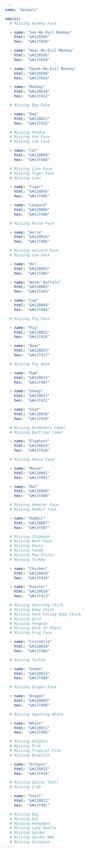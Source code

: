 ```yaml
---
name: "Animals"

emojis:
  # Missing monkey Face

  - name: "See-No-Evil Monkey"
    html: "&#128584"  
    hex:  "&#x1f648"

  - name: "Hear-No-Evil Monkey"
    html: "&#128585"
    hex:  "&#x1f649"

  - name: "Speak-No-Evil Monkey"
    html: "&#128586"
    hex:  "&#x1f64a"

  - name: "Monkey"
    html: "&#128018"
    hex:  "&#x1f412"

  # Missing Dog Face

  - name: "Dog"
    html: "&#128021"
    hex:  "&#x1f415"

  # Missing Poodle
  # Missing Fox Face
  # Missing Cat Face

  - name: "Cat"
    html: "&#128008"
    hex:  "&#x1f408"

  # Missing Lion Face
  # Missing Tiger Face
  # Missing Lion

  - name: "Tiger"
    html: "&#128005"
    hex:  "&#x1f405"

  - name: "Leopard"
    html: "&#128006"
    hex:  "&#x1f406"

  # Missing Horse Face

  - name: "Horse"
    html: "&#128014"
    hex:  "&#x1f40e"

  # Missing Unicorn Face
  # Missing Cow Face

  - name: "Ox"
    html: "&#128002"
    hex:  "&#x1f402"

  - name: "Water Buffalo"
    html: "&#128003"
    hex:  "&#x1f403"

  - name: "Cow"
    html: "&#128004"
    hex:  "&#x1f404"

  # Missing Pig Face

  - name: "Pig"
    html: "&#128022"
    hex:  "&#x1f416"

  - name: "Boar"
    html: "&#128023"
    hex:  "&#x1f417"

  # Missing Pig Nose

  - name: "Ram"
    html: "&#128015"
    hex:  "&#x1f40f"

  - name: "Sheep"
    html: "&#128017"
    hex:  "&#x1f411"

  - name: "Goat"
    html: "&#128016"
    hex:  "&#x1f410"

  # Missing Dromedary Camel
  # Missing Bactrian Camel

  - name: "Elephant"
    html: "&#128024"
    hex:  "&#x1f418"

  # Missing Mouse Face

  - name: "Mouse"
    html: "&#128001"
    hex:  "&#x1f401"

  - name: "Rat"
    html: "&#128000"
    hex:  "&#x1f400"

  # Missing Hamster Face
  # Missing Rabbit Face

  - name: "Rabbit"
    html: "&#128007"
    hex:  "&#x1f407"

  # Missing Chipmunk
  # Missing Bear Face
  # Missing Koala
  # Missing Panda
  # Missing Paw Prints
  # Missing Turkey

  - name: "Chicken"
    html: "&#128020"
    hex:  "&#x1f414"

  - name: "Rooster"
    html: "&#128019"
    hex:  "&#x1f413"

  # Missing Hatching Chick
  # Missing Baby Chick
  # Missing Font-Facing Baby Chick
  # Missing Bird
  # Missing Penguin
  # Missing Dove of Peace
  # Missing Frog Face

  - name: "Crocodile"
    html: "&#128010"
    hex:  "&#x1f40a"

  # Missing Turtle

  - name: "Snake"
    html: "&#128013"
    hex:  "&#x1f40d"

  # Missing Dragon Face

  - name: "Dragon"
    html: "&#128009"
    hex:  "&#x1f409"

  # Missing Spouting Whale

  - name: "Whale"
    html: "&#128011"
    hex:  "&#x1f40b"

  # Missing Dolphin
  # Missing Fish
  # Missing Tropical Fish
  # Missing Blowfish

  - name: "Octopus"
    html: "&#128025"
    hex:  "&#x1f419"

  # Missing Spiral Shell
  # Missing Crab

  - name: "Snail"
    html: "&#128012"
    hex:  "&#x1f40c"

  # Missing Bug
  # Missing Ant
  # Missing Honeybee
  # Missing Lady Beetle
  # Missing Spider
  # Missing Spider Web
  # Missing Scorpion
---
```

